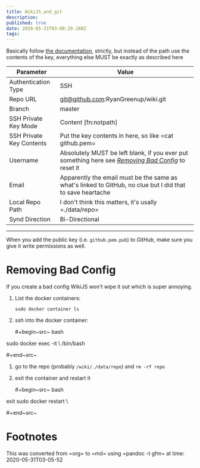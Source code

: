```yaml
---
title: WikiJS_and_git
description: 
published: true
date: 2020-05-31T03:08:29.188Z
tags: 
---
```


Basically follow [the
documentation](https://docs.requarks.io/storage/git), strictly, but
instead of the path use the contents of the key, everything else MUST be
exactly as described here

 | Parameter                | Value                                                                                                      | 
| ---                      | ---                                                                                                        | 
| Authentication Type      | SSH                                                                                                        | 
| Repo URL                 | git@github.com:RyanGreenup/wiki.git                                                                        | 
| Branch                   | master                                                                                                     | 
| SSH Private Key Mode     | Content  [fn:notpath]                                                                                      | 
| SSH Private Key Contents | Put the key contents in here, so like =cat github.pem=                                                     | 
| Username                 | Absolutely MUST be left blank, if you ever put something here see [*Removing Bad Config*](#Removing-Bad-Config)  to reset it          | 
| Email                    | Apparently the email must be the same as what's linked to GitHub, no clue but I did that to save heartache | 
| Local Repo Path          | I don't think this matters, it's usally =./data/repo=                                                      | 
| Synd Direction           | Bi-Directional                                                                                             | 

------

When you add the public key (i.e. `github.pem.pub`) to *GitHub*, make
sure you give it write permissions as well.

Removing Bad Config
===================

If you create a bad config WikiJS won\'t wipe it out which is super
annoying.

1.  List the docker containers:

    ``` {.bash}
    sudo docker container ls
    ```

2.  ssh into the docker container:

    \#+begin~src~ bash

sudo docker exec -it \ /bin/bash

\#+end~src~

1.  go to the repo (probably `/wiki/./data/repo`) and `rm -rf repo`

2.  exit the container and restart it

    \#+begin~src~ bash

exit sudo docker restart \

\#+end~src~

Footnotes
=========

[^1]: If you do a path you\'re going to have to `ssh` into the docker
    container to create the key, if you have `ssh` into whatever is
    running the container this can get confusing so don\'t do that.

This was converted from =org= to =md= using =pandoc -t gfm= at time: 
2020-05-31T03-05-52

